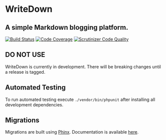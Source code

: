# WriteDown
## A simple Markdown blogging platform.

[![Build Status](https://travis-ci.org/byrobots/writedown.svg?branch=master)](https://travis-ci.org/byrobots/writedown)
[![Code Coverage](https://scrutinizer-ci.com/g/byrobots/writedown/badges/coverage.png?b=master)](https://scrutinizer-ci.com/g/byrobots/writedown/?branch=master)
[![Scrutinizer Code Quality](https://scrutinizer-ci.com/g/byrobots/writedown/badges/quality-score.png?b=master)](https://scrutinizer-ci.com/g/byrobots/writedown/?branch=master)

## DO NOT USE
WriteDown is currently in development. There will be breaking changes until a
release is tagged.

## Automated Testing
To run automated testing execute `./vendor/bin/phpunit` after installing all
development dependencies.

## Migrations
Migrations are built using [Phinx](https://phinx.org/). Documentation is
available [here](http://docs.phinx.org/en/latest/index.html).
